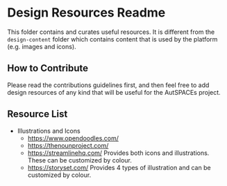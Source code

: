 # Design Resources Readme

This folder contains and curates useful resources. It is different from the `design-content` folder which contains content that is used by the platform (e.g. images and icons). 


## How to Contribute 
Please read the contributions guidelines first, and then feel free to add design resources of any kind that will be useful for the AutSPACEs project. 

## Resource List 

* Illustrations and Icons
  * https://www.opendoodles.com/
  * https://thenounproject.com/
  * https://streamlinehq.com/ Provides both icons and illustrations. These can be customized by colour. 
  * https://storyset.com/ Provides 4 types of illustration and can be customized by colour. 
